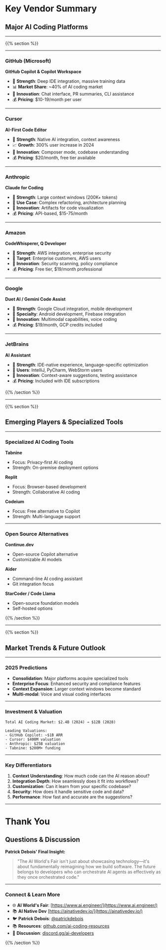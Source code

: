 # Key Vendor Summary

## Major AI Coding Platforms

---

{{% section %}}
___

### GitHub (Microsoft)
**GitHub Copilot & Copilot Workspace**
- 🎯 **Strength**: Deep IDE integration, massive training data
- 📊 **Market Share**: ~40% of AI coding market
- 🚀 **Innovation**: Chat interface, PR summaries, CLI assistance
- 💰 **Pricing**: $10-19/month per user

___

### Cursor
**AI-First Code Editor**
- 🎯 **Strength**: Native AI integration, context awareness
- 📈 **Growth**: 300% user increase in 2024
- 🚀 **Innovation**: Composer mode, codebase understanding
- 💰 **Pricing**: $20/month, free tier available

___

### Anthropic
**Claude for Coding**
- 🎯 **Strength**: Large context windows (200K+ tokens)
- 🔧 **Use Case**: Complex refactoring, architecture planning
- 🚀 **Innovation**: Artifacts for code visualization
- 💰 **Pricing**: API-based, $15-75/month

___

### Amazon
**CodeWhisperer, Q Developer**
- 🎯 **Strength**: AWS integration, enterprise security
- 🏢 **Target**: Enterprise customers, AWS users
- 🚀 **Innovation**: Security scanning, policy compliance
- 💰 **Pricing**: Free tier, $19/month professional

___

### Google
**Duet AI / Gemini Code Assist**
- 🎯 **Strength**: Google Cloud integration, mobile development
- 🔧 **Specialty**: Android development, Firebase integration
- 🚀 **Innovation**: Multimodal capabilities, voice coding
- 💰 **Pricing**: $19/month, GCP credits included

___

### JetBrains
**AI Assistant**
- 🎯 **Strength**: IDE-native experience, language-specific optimization
- 👥 **Users**: IntelliJ, PyCharm, WebStorm users
- 🚀 **Innovation**: Context-aware suggestions, testing assistance
- 💰 **Pricing**: Included with IDE subscriptions

{{% /section %}}

---

{{% section %}}

## Emerging Players & Specialized Tools

___

### Specialized AI Coding Tools

**Tabnine**
- Focus: Privacy-first AI coding
- Strength: On-premise deployment options

**Replit**
- Focus: Browser-based development
- Strength: Collaborative AI coding

**Codeium**
- Focus: Free alternative to Copilot
- Strength: Multi-language support

___

### Open Source Alternatives

**Continue.dev**
- Open-source Copilot alternative
- Customizable AI models

**Aider**
- Command-line AI coding assistant
- Git integration focus

**StarCoder / Code Llama**
- Open-source foundation models
- Self-hosted options

{{% /section %}}

---

{{% section %}}

## Market Trends & Future Outlook

___

### 2025 Predictions
- **Consolidation**: Major platforms acquire specialized tools
- **Enterprise Focus**: Enhanced security and compliance features
- **Context Expansion**: Larger context windows become standard
- **Multi-modal**: Voice and visual coding interfaces

___

### Investment & Valuation
```
Total AI Coding Market: $2.4B (2024) → $12B (2028)

Leading Valuations:
- GitHub Copilot: ~$1B ARR
- Cursor: $400M valuation
- Anthropic: $25B valuation
- Tabnine: $200M+ funding
```

___

### Key Differentiators
1. **Context Understanding**: How much code can the AI reason about?
2. **Integration Depth**: How seamlessly does it fit into workflows?
3. **Customization**: Can it learn from your specific codebase?
4. **Security**: How does it handle sensitive code and data?
5. **Performance**: How fast and accurate are the suggestions?

___

# Thank You

## Questions & Discussion

**Patrick Debois' Final Insight:**
> "The AI World's Fair isn't just about showcasing technology—it's about fundamentally reimagining how we build software. The future belongs to developers who can orchestrate AI agents as effectively as they once orchestrated code."

___

### Connect & Learn More

- 🌐 **AI World's Fair**: [https://www.ai.engineer/](https://www.ai.engineer/)
- 📚 **AI Native Dev** [https://ainativedev.io/](https://ainativedev.io/)
- 🐦 **Patrick Debois**: [@patrickdebois](https://twitter.com/patrickdebois)
- 📚 **Resources**: [github.com/ai-coding-resources](https://github.com/ai-coding-resources)
- 💬 **Discussion**: [discord.gg/ai-developers](https://discord.gg/ai-developers)

{{% /section %}}
